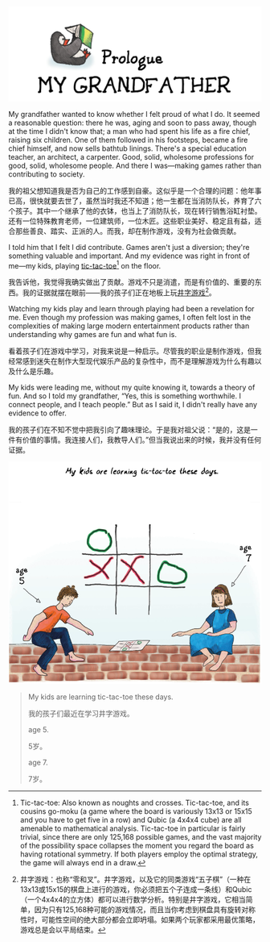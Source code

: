 <p align="center">
  <img src="images/prologue.png"/>
</p>

My grandfather wanted to know whether I felt proud of what I do. It seemed a reasonable question: there he was, aging and soon to pass away, though at the time I didn't know that; a man who had spent his life as a fire chief, raising six children. One of them followed in his footsteps, became a fire chief himself, and now sells bathtub linings. There's a special education teacher, an architect, a carpenter. Good, solid, wholesome professions for good, solid, wholesome people. And there I was—making games rather than contributing to society.

我的祖父想知道我是否为自己的工作感到自豪。这似乎是一个合理的问题：他年事已高，很快就要去世了，虽然当时我还不知道；他一生都在当消防队长，养育了六个孩子。其中一个继承了他的衣钵，也当上了消防队长，现在转行销售浴缸衬垫。还有一位特殊教育老师，一位建筑师，一位木匠。这些职业美好、稳定且有益，适合那些善良、踏实、正派的人。而我，却在制作游戏，没有为社会做贡献。

I told him that I felt I did contribute. Games aren't just a diversion; they're something valuable and important. And my evidence was right in front of me—my kids, playing [tic-tac-toe](#user-content-fn-1)[^1] on the floor.

我告诉他，我觉得我确实做出了贡献。游戏不只是消遣，而是有价值的、重要的东西。我的证据就摆在眼前——我的孩子们正在地板上玩[井字游戏](#user-content-fn-2)[^2]。

Watching my kids play and learn through playing had been a revelation for me. Even though my profession was making games, I often felt lost in the complexities of making large modern entertainment products rather than understanding why games are fun and what fun is.

看着孩子们在游戏中学习，对我来说是一种启示。尽管我的职业是制作游戏，但我经常感到迷失在制作大型现代娱乐产品的复杂性中，而不是理解游戏为什么有趣以及什么是乐趣。

My kids were leading me, without my quite knowing it, towards a theory of fun. And so I told my grandfather, “Yes, this is something worthwhile. I connect people, and I teach people.” But as I said it, I didn't really have any evidence to offer.

我的孩子们在不知不觉中把我引向了趣味理论。于是我对祖父说：“是的，这是一件有价值的事情。我连接人们，我教导人们。”但当我说出来的时候，我并没有任何证据。

<p align="center">
  <img src="images/1.png"/>
</p>

> My kids are learning tic-tac-toe these days.
> 
> 我的孩子们最近在学习井字游戏。
> 
> age 5.
> 
> 5岁。
> 
> age 7.
> 
> 7岁。

[^1]: Tic-tac-toe: Also known as noughts and crosses. Tic-tac-toe, and its cousins go-moku (a game where the board is variously 13x13 or 15x15 and you have to get five in a row) and Qubic (a 4x4x4 cube) are all amenable to mathematical analysis. Tic-tac-toe in particular is fairly trivial, since there are only 125,168 possible games, and the vast majority of the possibility space collapses the moment you regard the board as having rotational symmetry. If both players employ the optimal strategy, the game will always end in a draw.

[^2]: 井字游戏：也称“零和叉”。井字游戏，以及它的同类游戏“五子棋”（一种在13x13或15x15的棋盘上进行的游戏，你必须把五个子连成一条线）和Qubic（一个4x4x4的立方体）都可以进行数学分析。特别是井字游戏，它相当简单，因为只有125,168种可能的游戏情况，而且当你考虑到棋盘具有旋转对称性时，可能性空间的绝大部分都会立即坍塌。如果两个玩家都采用最优策略，游戏总是会以平局结束。